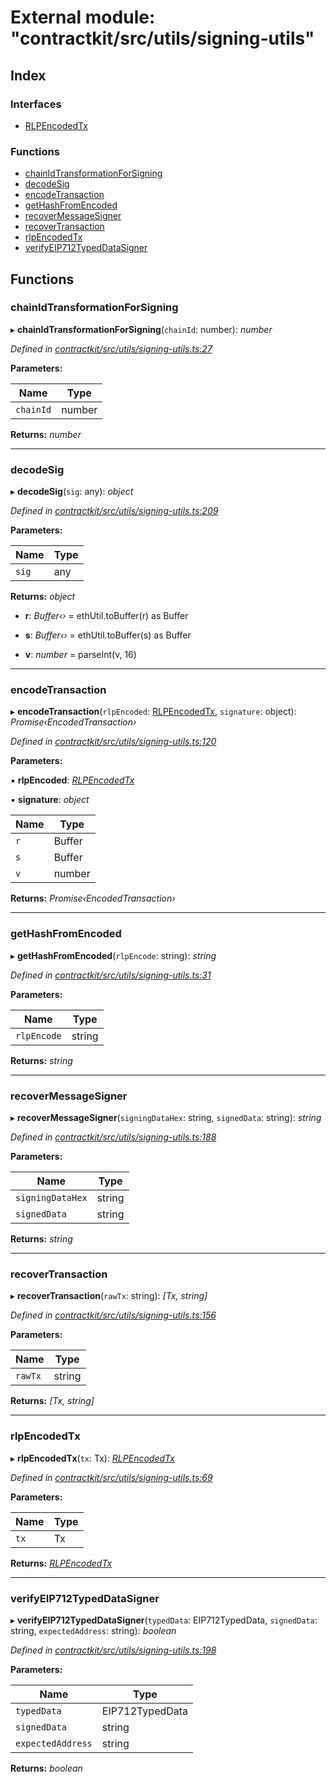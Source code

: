 # External module: "contractkit/src/utils/signing-utils"

## Index

### Interfaces

* [RLPEncodedTx](../interfaces/_contractkit_src_utils_signing_utils_.rlpencodedtx.md)

### Functions

* [chainIdTransformationForSigning](_contractkit_src_utils_signing_utils_.md#chainidtransformationforsigning)
* [decodeSig](_contractkit_src_utils_signing_utils_.md#decodesig)
* [encodeTransaction](_contractkit_src_utils_signing_utils_.md#encodetransaction)
* [getHashFromEncoded](_contractkit_src_utils_signing_utils_.md#gethashfromencoded)
* [recoverMessageSigner](_contractkit_src_utils_signing_utils_.md#recovermessagesigner)
* [recoverTransaction](_contractkit_src_utils_signing_utils_.md#recovertransaction)
* [rlpEncodedTx](_contractkit_src_utils_signing_utils_.md#rlpencodedtx)
* [verifyEIP712TypedDataSigner](_contractkit_src_utils_signing_utils_.md#verifyeip712typeddatasigner)

## Functions

###  chainIdTransformationForSigning

▸ **chainIdTransformationForSigning**(`chainId`: number): *number*

*Defined in [contractkit/src/utils/signing-utils.ts:27](https://github.com/celo-org/celo-monorepo/blob/master/packages/contractkit/src/utils/signing-utils.ts#L27)*

**Parameters:**

Name | Type |
------ | ------ |
`chainId` | number |

**Returns:** *number*

___

###  decodeSig

▸ **decodeSig**(`sig`: any): *object*

*Defined in [contractkit/src/utils/signing-utils.ts:209](https://github.com/celo-org/celo-monorepo/blob/master/packages/contractkit/src/utils/signing-utils.ts#L209)*

**Parameters:**

Name | Type |
------ | ------ |
`sig` | any |

**Returns:** *object*

* **r**: *Buffer‹›* = ethUtil.toBuffer(r) as Buffer

* **s**: *Buffer‹›* = ethUtil.toBuffer(s) as Buffer

* **v**: *number* = parseInt(v, 16)

___

###  encodeTransaction

▸ **encodeTransaction**(`rlpEncoded`: [RLPEncodedTx](../interfaces/_contractkit_src_utils_signing_utils_.rlpencodedtx.md), `signature`: object): *Promise‹EncodedTransaction›*

*Defined in [contractkit/src/utils/signing-utils.ts:120](https://github.com/celo-org/celo-monorepo/blob/master/packages/contractkit/src/utils/signing-utils.ts#L120)*

**Parameters:**

▪ **rlpEncoded**: *[RLPEncodedTx](../interfaces/_contractkit_src_utils_signing_utils_.rlpencodedtx.md)*

▪ **signature**: *object*

Name | Type |
------ | ------ |
`r` | Buffer |
`s` | Buffer |
`v` | number |

**Returns:** *Promise‹EncodedTransaction›*

___

###  getHashFromEncoded

▸ **getHashFromEncoded**(`rlpEncode`: string): *string*

*Defined in [contractkit/src/utils/signing-utils.ts:31](https://github.com/celo-org/celo-monorepo/blob/master/packages/contractkit/src/utils/signing-utils.ts#L31)*

**Parameters:**

Name | Type |
------ | ------ |
`rlpEncode` | string |

**Returns:** *string*

___

###  recoverMessageSigner

▸ **recoverMessageSigner**(`signingDataHex`: string, `signedData`: string): *string*

*Defined in [contractkit/src/utils/signing-utils.ts:188](https://github.com/celo-org/celo-monorepo/blob/master/packages/contractkit/src/utils/signing-utils.ts#L188)*

**Parameters:**

Name | Type |
------ | ------ |
`signingDataHex` | string |
`signedData` | string |

**Returns:** *string*

___

###  recoverTransaction

▸ **recoverTransaction**(`rawTx`: string): *[Tx, string]*

*Defined in [contractkit/src/utils/signing-utils.ts:156](https://github.com/celo-org/celo-monorepo/blob/master/packages/contractkit/src/utils/signing-utils.ts#L156)*

**Parameters:**

Name | Type |
------ | ------ |
`rawTx` | string |

**Returns:** *[Tx, string]*

___

###  rlpEncodedTx

▸ **rlpEncodedTx**(`tx`: Tx): *[RLPEncodedTx](../interfaces/_contractkit_src_utils_signing_utils_.rlpencodedtx.md)*

*Defined in [contractkit/src/utils/signing-utils.ts:69](https://github.com/celo-org/celo-monorepo/blob/master/packages/contractkit/src/utils/signing-utils.ts#L69)*

**Parameters:**

Name | Type |
------ | ------ |
`tx` | Tx |

**Returns:** *[RLPEncodedTx](../interfaces/_contractkit_src_utils_signing_utils_.rlpencodedtx.md)*

___

###  verifyEIP712TypedDataSigner

▸ **verifyEIP712TypedDataSigner**(`typedData`: EIP712TypedData, `signedData`: string, `expectedAddress`: string): *boolean*

*Defined in [contractkit/src/utils/signing-utils.ts:198](https://github.com/celo-org/celo-monorepo/blob/master/packages/contractkit/src/utils/signing-utils.ts#L198)*

**Parameters:**

Name | Type |
------ | ------ |
`typedData` | EIP712TypedData |
`signedData` | string |
`expectedAddress` | string |

**Returns:** *boolean*
